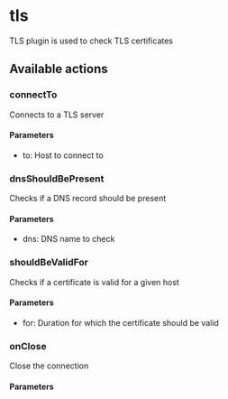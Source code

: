 # tls
TLS plugin is used to check TLS certificates
## Available actions
### connectTo
Connects to a TLS server
#### Parameters
- to: Host to connect to
### dnsShouldBePresent
Checks if a DNS record should be present
#### Parameters
- dns: DNS name to check
### shouldBeValidFor
Checks if a certificate is valid for a given host
#### Parameters
- for: Duration for which the certificate should be valid
### onClose
Close the connection
#### Parameters
